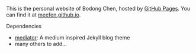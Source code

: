 This is the personal website of Bodong Chen, hosted by [GitHub Pages](http://pages.github.com). You can find it at [meefen.github.io](http://meefen.github.io).

Dependencies

- [mediator](https://github.com/dirkfabisch/mediator): A medium inspired Jekyll blog theme
- many others to add...
